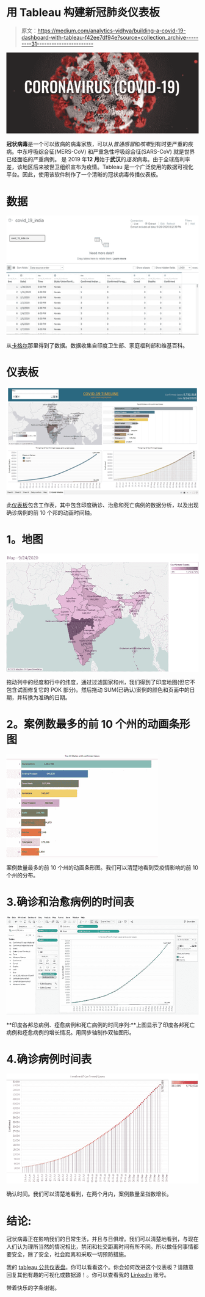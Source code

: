 # 用 Tableau 构建新冠肺炎仪表板

> 原文：<https://medium.com/analytics-vidhya/building-a-covid-19-dashboard-with-tableau-f42ee7df94e?source=collection_archive---------31----------------------->

![](img/5b7338b5a30b1633e94b4f3ee308638f.png)

**冠状病毒**是一个可以致病的病毒家族，可以从*普通感冒*和*咳嗽*到有时更严重的疾病。中东呼吸综合征(MERS-CoV) 和严重急性呼吸综合征(SARS-CoV) 就是世界已经面临的严重病例。
是 2019 年**12 月**始于**武汉**的*连发*病毒。由于全球高利率差，该地区后来被世卫组织宣布为疫情。Tableau 是一个广泛使用的数据可视化平台。因此，使用该软件制作了一个清晰的冠状病毒传播仪表板。

# 数据

![](img/9f277c7cc4cf65120c3920befbbf3632.png)

从[卡格尔](https://www.kaggle.com/sudalairajkumar/covid19-in-india)那里得到了数据。数据收集自印度卫生部、家庭福利部和维基百科。

# 仪表板

![](img/85170454dc06ea096f5c97dda788575d.png)

此[仪表板](https://public.tableau.com/profile/vaishnav.srivastava#!/vizhome/Bookcovid_16011356278070/Covidtimeline)包含工作表，其中包含印度确诊、治愈和死亡病例的数据分析，以及出现确诊病例的前 10 个邦的动画时间轴。

# **1。地图**

![](img/9c41085937ebfe48a1493f390bd5da82.png)

拖动列中的经度和行中的纬度，通过过滤国家和州，我们得到了印度地图(但它不包含试图修复它的 POK 部分)。然后拖动 SUM(已确认)案例的颜色和页面中的日期，并转换为准确的日期。

# **2。案例数最多的前 10 个州的动画条形图**

![](img/25686226cf941e5bd9eda7fc3ba6f434.png)

案例数量最多的前 10 个州的动画条形图。我们可以清楚地看到受疫情影响的前 10 个州的分布。

# 3.确诊和治愈病例的时间表

![](img/ade24b5a1812f36e33effc4b2a72584f.png)

**印度各邦总病例、痊愈病例和死亡病例的时间序列:**上图显示了印度各邦死亡病例和痊愈病例的增长情况。用同步轴制作双轴图形。

# 4.确诊病例时间表

![](img/94b3d451857783eabd1f9ba6fb2d54aa.png)

确认时间。我们可以清楚地看到，在两个月内，案例数量呈指数增长。

# 结论:

冠状病毒正在影响我们的日常生活，并且与日俱增。我们可以清楚地看到，与现在人们认为理所当然的情况相比，禁闭和社交距离时间有所不同。所以做任何事情都要安全，除了安全，社会距离和采取一切预防措施。

我的 [tableau 公共仪表盘](https://public.tableau.com/profile/vaishnav.srivastava#!/vizhome/Bookcovid_16011356278070/Covidtimeline)。你可以看看这个。你会如何改进这个仪表板？请随意回复其他有趣的可视化或数据源！。你可以查看我的 [LinkedIn](http://www.linkedin.com/in/vaishnav-srivastava-88a030119) 账号。

带着快乐的字条谢谢。